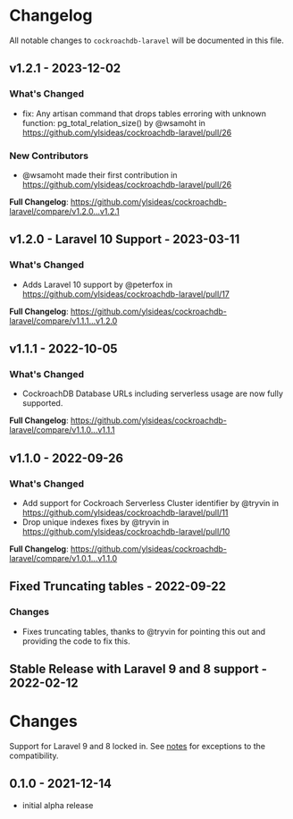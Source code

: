 # Changelog

All notable changes to `cockroachdb-laravel` will be documented in this file.

## v1.2.1 - 2023-12-02

### What's Changed

* fix: Any artisan command that drops tables erroring with unknown function: pg_total_relation_size() by @wsamoht in https://github.com/ylsideas/cockroachdb-laravel/pull/26

### New Contributors

* @wsamoht made their first contribution in https://github.com/ylsideas/cockroachdb-laravel/pull/26

**Full Changelog**: https://github.com/ylsideas/cockroachdb-laravel/compare/v1.2.0...v1.2.1

## v1.2.0 - Laravel 10 Support - 2023-03-11

### What's Changed

- Adds Laravel 10 support by @peterfox in https://github.com/ylsideas/cockroachdb-laravel/pull/17

**Full Changelog**: https://github.com/ylsideas/cockroachdb-laravel/compare/v1.1.1...v1.2.0

## v1.1.1 - 2022-10-05

### What's Changed

- CockroachDB Database URLs including serverless usage are now fully supported.

**Full Changelog**: https://github.com/ylsideas/cockroachdb-laravel/compare/v1.1.0...v1.1.1

## v1.1.0 - 2022-09-26

### What's Changed

- Add support for Cockroach Serverless Cluster identifier by @tryvin in https://github.com/ylsideas/cockroachdb-laravel/pull/11
- Drop unique indexes fixes by @tryvin in https://github.com/ylsideas/cockroachdb-laravel/pull/10

**Full Changelog**: https://github.com/ylsideas/cockroachdb-laravel/compare/v1.0.1...v1.1.0

## Fixed Truncating tables - 2022-09-22

### Changes

- Fixes truncating tables, thanks to @tryvin for pointing this out and providing the code to fix this.

## Stable Release with Laravel 9 and 8 support - 2022-02-12

# Changes

Support for Laravel 9 and 8 locked in. See [notes](./README.md#notes) for exceptions to the compatibility.

## 0.1.0 - 2021-12-14

- initial alpha release
